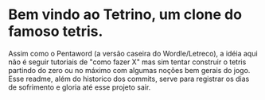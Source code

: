 # Bem vindo ao Tetrino, um clone do famoso tetris.

Assim como o Pentaword (a versão caseira do Wordle/Letreco), a idéia aqui não é seguir tutoriais de "como fazer X" mas sim tentar construir o tetris partindo do zero ou no máximo com algumas noções bem gerais do jogo. Esse readme, além do historico dos commits, serve para registrar os dias de sofrimento e gloria até esse projeto sair.